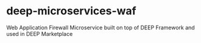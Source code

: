 # deep-microservices-waf
Web Application Firewall Microservice built on top of DEEP Framework and used in DEEP Marketplace
